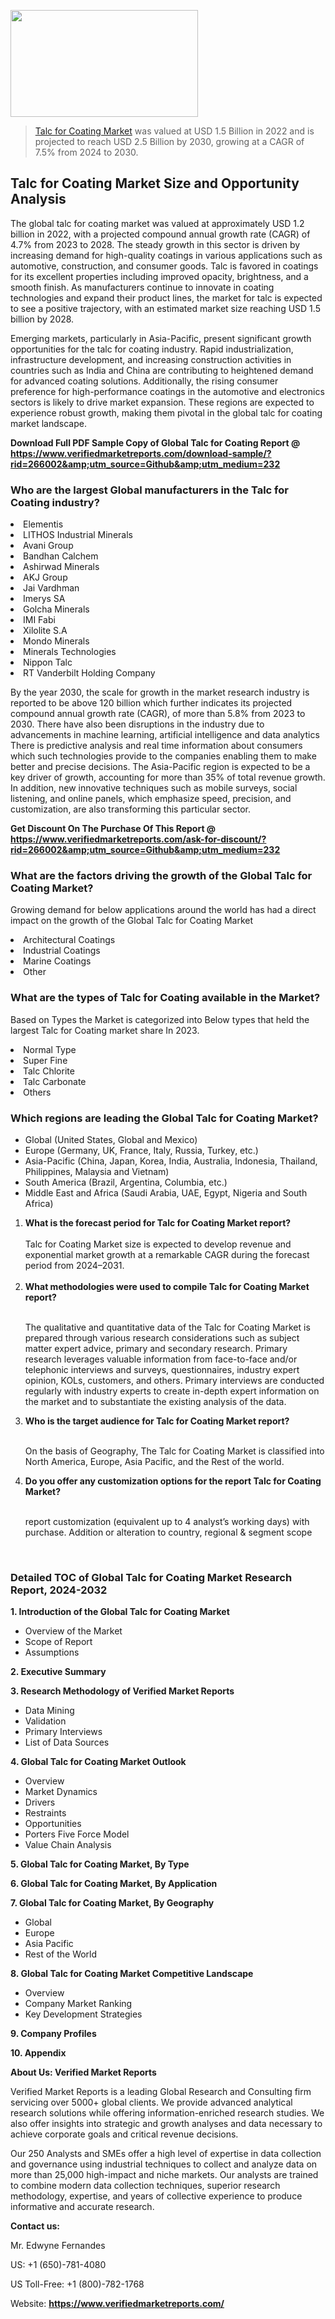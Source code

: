 
<img src="https://ffe5etoiles.com/wp-content/uploads/2024/12/MST1-300x171.png" alt="" width="300" height="171" class="alignnone size-medium wp-image-20088" /><blockquote><p><p><a href="https://www.verifiedmarketreports.com/download-sample/?rid=266002&utm_source=Github&utm_medium=232" target="_blank">Talc for Coating Market</a> was valued at USD 1.5 Billion in 2022 and is projected to reach USD 2.5 Billion by 2030, growing at a CAGR of 7.5% from 2024 to 2030.</p></blockquote><p><h2>Talc for Coating Market Size and Opportunity Analysis</h2><p>The global talc for coating market was valued at approximately USD 1.2 billion in 2022, with a projected compound annual growth rate (CAGR) of 4.7% from 2023 to 2028. The steady growth in this sector is driven by increasing demand for high-quality coatings in various applications such as automotive, construction, and consumer goods. Talc is favored in coatings for its excellent properties including improved opacity, brightness, and a smooth finish. As manufacturers continue to innovate in coating technologies and expand their product lines, the market for talc is expected to see a positive trajectory, with an estimated market size reaching USD 1.5 billion by 2028.</p><p>Emerging markets, particularly in Asia-Pacific, present significant growth opportunities for the talc for coating industry. Rapid industrialization, infrastructure development, and increasing construction activities in countries such as India and China are contributing to heightened demand for advanced coating solutions. Additionally, the rising consumer preference for high-performance coatings in the automotive and electronics sectors is likely to drive market expansion. These regions are expected to experience robust growth, making them pivotal in the global talc for coating market landscape.</p></p><p class=""><strong>Download Full PDF Sample Copy of Global Talc for Coating Report @ <a href="https://www.verifiedmarketreports.com/download-sample/?rid=266002&amp;utm_source=Github&amp;utm_medium=232" target="_blank">https://www.verifiedmarketreports.com/download-sample/?rid=266002&amp;utm_source=Github&amp;utm_medium=232</a></strong></p><h3 id="" class="">Who are the largest Global manufacturers in the Talc for Coating industry?</h3><p><li>Elementis</li><li> LITHOS Industrial Minerals</li><li> Avani Group</li><li> Bandhan Calchem</li><li> Ashirwad Minerals</li><li> AKJ Group</li><li> Jai Vardhman</li><li> Imerys SA</li><li> Golcha Minerals</li><li> IMI Fabi</li><li> Xilolite S.A</li><li> Mondo Minerals</li><li> Minerals Technologies</li><li> Nippon Talc</li><li> RT Vanderbilt Holding Company</li></p><div class=""><div class="" dir="" data-message-author-role="" data-message-id="" data-message-model-slug=""><div class=""><div class=""><div class=""><div class="" dir="" data-message-author-role="" data-message-id="" data-message-model-slug=""><div class=""><div class=""><p>By the year 2030, the scale for growth in the market research industry is reported to be above 120 billion which further indicates its projected compound annual growth rate (CAGR), of more than 5.8% from 2023 to 2030. There have also been disruptions in the industry due to advancements in machine learning, artificial intelligence and data analytics There is predictive analysis and real time information about consumers which such technologies provide to the companies enabling them to make better and precise decisions. The Asia-Pacific region is expected to be a key driver of growth, accounting for more than 35% of total revenue growth. In addition, new innovative techniques such as mobile surveys, social listening, and online panels, which emphasize speed, precision, and customization, are also transforming this particular sector.</p><p><strong>Get Discount On The Purchase Of This Report @&nbsp; <a href="https://www.verifiedmarketreports.com/ask-for-discount/?rid=266002&amp;utm_source=Github&amp;utm_medium=232" target="_blank">https://www.verifiedmarketreports.com/ask-for-discount/?rid=266002&amp;utm_source=Github&amp;utm_medium=232</a></strong></p></div></div></div></div></div></div></div></div><h3 id="" class="">What are the factors driving the growth of the Global Talc for Coating Market?</h3><p id="" class="">Growing demand for below applications around the world has had a direct impact on the growth of the Global Talc for Coating Market</p><p id="" class=""><li>Architectural Coatings</li><li> Industrial Coatings</li><li> Marine Coatings</li><li> Other</li></p><h3 id="" class="">What are the types of Talc for Coating available in the Market?</h3><p id="" class="">Based on Types the Market is categorized into Below types that held the largest Talc for Coating market share In 2023.</p><p id="" class=""><li>Normal Type</li><li> Super Fine</li><li> Talc Chlorite</li><li> Talc Carbonate</li><li> Others</li></p><h3 id="" class="">Which regions are leading the Global Talc for Coating Market?</h3><ul><li>Global (United States, Global and Mexico)</li><li>Europe (Germany, UK, France, Italy, Russia, Turkey, etc.)</li><li>Asia-Pacific (China, Japan, Korea, India, Australia, Indonesia, Thailand, Philippines, Malaysia and Vietnam)</li><li>South America (Brazil, Argentina, Columbia, etc.)</li><li>Middle East and Africa (Saudi Arabia, UAE, Egypt, Nigeria and South Africa)</li></ul><p><ol><li><strong>What is the forecast period for Talc for Coating Market report?<br /></strong><br /><span data-sheets-root="1" data-sheets-value="{&quot;1&quot;:2,&quot;2&quot;:&quot;XXXX size is expected to develop revenue and exponential market growth at a remarkable CAGR during the forecast period from 2024&ndash;2030.&quot;}" data-sheets-userformat="{&quot;2&quot;:12674,&quot;4&quot;:{&quot;1&quot;:2,&quot;2&quot;:16776960},&quot;10&quot;:2,&quot;11&quot;:0,&quot;15&quot;:&quot;Arial&quot;,&quot;16&quot;:12}">Talc for Coating Market size is expected to develop revenue and exponential market growth at a remarkable CAGR during the forecast period from 2024&ndash;2031.</span><br /><br /></li><li><strong>What methodologies were used to compile Talc for Coating Market report?<br /><br /></strong><p>The qualitative and quantitative data of the&nbsp;Talc for Coating Market is prepared through various research considerations such as subject matter expert advice, primary and secondary research. Primary research leverages valuable information from face-to-face and/or telephonic interviews and surveys, questionnaires, industry expert opinion, KOLs, customers, and others. Primary interviews are conducted regularly with industry experts to create in-depth expert information on the market and to substantiate the existing analysis of the data.&nbsp;</p></li><li><strong>Who is the target audience for Talc for Coating Market report?<br /><br /></strong><p>On the basis of Geography, The&nbsp;Talc for Coating Market is classified into North America, Europe, Asia Pacific, and the Rest of the world.</p></li><li><strong>Do you offer any customization options for the report Talc for Coating Market?<br /><br /></strong><p>report customization (equivalent up to 4 analyst&rsquo;s working days) with purchase. Addition or alteration to country, regional &amp; segment scope</p><p>&nbsp;</p></li></ol></p><h3 id="" class="">Detailed TOC of Global Talc for Coating Market Research Report, 2024-2032</h3><p id="" class=""><strong>1. Introduction of the Global Talc for Coating Market</strong></p><ul><li>Overview of the Market</li><li>Scope of Report</li><li>Assumptions</li></ul><p id="" class=""><strong>2. Executive Summary</strong></p><p id="" class=""><strong>3. Research Methodology of&nbsp;Verified Market Reports</strong></p><ul><li>Data Mining</li><li>Validation</li><li>Primary Interviews</li><li>List of Data Sources</li></ul><p id="" class=""><strong>4. Global Talc for Coating Market Outlook</strong></p><ul><li>Overview</li><li>Market Dynamics</li><li>Drivers</li><li>Restraints</li><li>Opportunities</li><li>Porters Five Force Model</li><li>Value Chain Analysis</li></ul><p id="" class=""><strong>5. Global Talc for Coating Market, By&nbsp;Type</strong></p><p id="" class=""><strong>6. Global Talc for Coating Market, By Application</strong></p><p id="" class=""><strong>7. Global Talc for Coating Market, By Geography</strong></p><ul><li>Global</li><li>Europe</li><li>Asia Pacific</li><li>Rest of the World</li></ul><p id="" class=""><strong>8. Global Talc for Coating Market Competitive Landscape</strong></p><ul><li>Overview</li><li>Company Market Ranking</li><li>Key Development Strategies</li></ul><p id="" class=""><strong>9. Company Profiles</strong></p><p id="" class=""><strong>10. Appendix</strong></p><p id="" class=""><strong>About Us: Verified Market Reports</strong></p><p id="" class="">Verified Market Reports is a leading Global Research and Consulting firm servicing over 5000+ global clients. We provide advanced analytical research solutions while offering information-enriched research studies. We also offer insights into strategic and growth analyses and data necessary to achieve corporate goals and critical revenue decisions.</p><p id="" class="">Our 250 Analysts and SMEs offer a high level of expertise in data collection and governance using industrial techniques to collect and analyze data on more than 25,000 high-impact and niche markets. Our analysts are trained to combine modern data collection techniques, superior research methodology, expertise, and years of collective experience to produce informative and accurate research.</p><p id="" class=""><strong>Contact us:</strong></p><p id="" class="">Mr. Edwyne Fernandes</p><p id="" class="">US: +1 (650)-781-4080</p><p id="" class="">US Toll-Free: +1 (800)-782-1768</p><p id="" class="">Website: <a target="" data-test-app-aware-link=""><strong>https://www.verifiedmarketreports.com/</strong></a></p>
